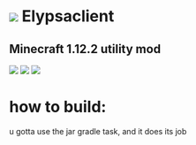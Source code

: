 # <img src="https://raw.githubusercontent.com/ferderplays/Elypsa/main/src/main/resources/assets/elypsaclient/textures/watermark.png?token=GHSAT0AAAAAACIRR5XZGK2PU4LDZK2HITUSZJAEZLQ" /> Elypsaclient 
## Minecraft 1.12.2 utility mod
<img src="https://img.shields.io/github/downloads/ferderplays/elypsa/total?color=green&style=for-the-badge" /> 
<img src="https://img.shields.io/github/repo-size/ferderplays/elypsa?color=green&style=for-the-badge" />
<img src="https://img.shields.io/badge/fully_works-never_tested_:)-green?style=for-the-badge" />

# how to build:
u gotta use the jar gradle task, and it does its job